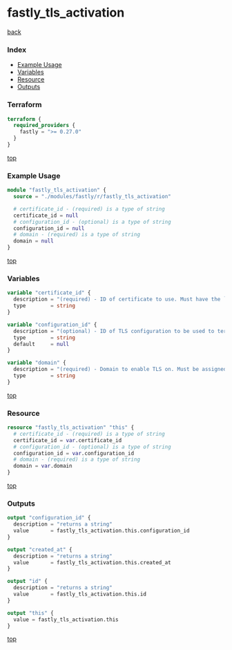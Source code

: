 # fastly_tls_activation

[back](../fastly.md)

### Index

- [Example Usage](#example-usage)
- [Variables](#variables)
- [Resource](#resource)
- [Outputs](#outputs)

### Terraform

```terraform
terraform {
  required_providers {
    fastly = ">= 0.27.0"
  }
}
```

[top](#index)

### Example Usage

```terraform
module "fastly_tls_activation" {
  source = "./modules/fastly/r/fastly_tls_activation"

  # certificate_id - (required) is a type of string
  certificate_id = null
  # configuration_id - (optional) is a type of string
  configuration_id = null
  # domain - (required) is a type of string
  domain = null
}
```

[top](#index)

### Variables

```terraform
variable "certificate_id" {
  description = "(required) - ID of certificate to use. Must have the `domain` specified in the certificate's Subject Alternative Names."
  type        = string
}

variable "configuration_id" {
  description = "(optional) - ID of TLS configuration to be used to terminate TLS traffic, or use the default one if missing."
  type        = string
  default     = null
}

variable "domain" {
  description = "(required) - Domain to enable TLS on. Must be assigned to an existing Fastly Service."
  type        = string
}
```

[top](#index)

### Resource

```terraform
resource "fastly_tls_activation" "this" {
  # certificate_id - (required) is a type of string
  certificate_id = var.certificate_id
  # configuration_id - (optional) is a type of string
  configuration_id = var.configuration_id
  # domain - (required) is a type of string
  domain = var.domain
}
```

[top](#index)

### Outputs

```terraform
output "configuration_id" {
  description = "returns a string"
  value       = fastly_tls_activation.this.configuration_id
}

output "created_at" {
  description = "returns a string"
  value       = fastly_tls_activation.this.created_at
}

output "id" {
  description = "returns a string"
  value       = fastly_tls_activation.this.id
}

output "this" {
  value = fastly_tls_activation.this
}
```

[top](#index)
